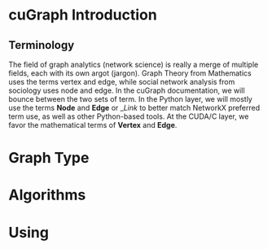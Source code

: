 
# cuGraph Introduction

## Terminology

The field of graph analytics (network science) is really a merge of
multiple fields, each with its own argot (jargon).  Graph Theory from
Mathematics uses the terms vertex and edge, while social network analysis
from sociology uses node and edge.  In the cuGraph documentation, we will
bounce between the two sets of term.  In the Python layer, we will mostly
use the terms __Node__ and __Edge__ or __Link_ to better match NetworkX preferred term
use, as well as other Python-based tools.  At the CUDA/C layer, we favor the
mathematical terms of __Vertex__ and __Edge__.  


# Graph Type


# Algorithms


# Using

